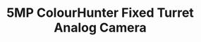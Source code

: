 ---
id: 5
pubDate: 2024-05-19
title: "5MP ColourHunter Fixed Turret Analog Camera"
description: "Experience a new standard in clarity with the 5MP ColorHunter Fixed Turret Analog Camera from UNV."
cardImage: "../../assets/images/digi7.jpg"
cardImageAlt: "Top view mechanical tools arrangement"
contents: [
        " 5MP high quality image",
"TVI/AHD/CVI/CVBS",
"Supports white light illumination, 24/7 color images",
"Supports 180° horizontal flip, 180° vertical flip",
"OSD configuration menu, easy to operate",
"IP67 waterproof and dustproof design, high reliability",
"OSD configuration menu in 11 languages",
"Built-in microphone for high quality audio transmission via coaxial cables"
]
---